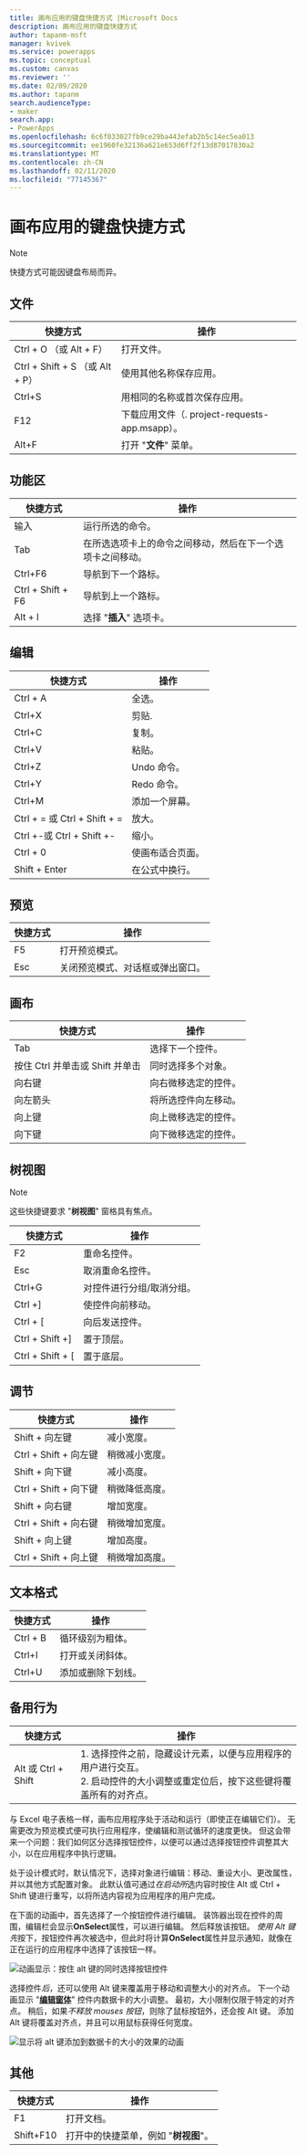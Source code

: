 ```yaml
---
title: 画布应用的键盘快捷方式 |Microsoft Docs
description: 画布应用的键盘快捷方式
author: tapanm-msft
manager: kvivek
ms.service: powerapps
ms.topic: conceptual
ms.custom: canvas
ms.reviewer: ''
ms.date: 02/09/2020
ms.author: tapanm
search.audienceType:
- maker
search.app:
- PowerApps
ms.openlocfilehash: 6c6f033027fb9ce29ba443efab2b5c14ec5ea013
ms.sourcegitcommit: ee1960fe32136a621e653d6ff2f13d87017830a2
ms.translationtype: MT
ms.contentlocale: zh-CN
ms.lasthandoff: 02/11/2020
ms.locfileid: "77145367"
---
```

# <a name="keyboard-shortcuts-for-canvas-apps"></a>画布应用的键盘快捷方式

> [!NOTE]
> 快捷方式可能因键盘布局而异。

## <a name="file"></a>文件

| 快捷方式 | 操作 |
|--|--|
| Ctrl + O （或 Alt + F） | 打开文件。 |
| Ctrl + Shift + S （或 Alt + P） | 使用其他名称保存应用。 |
| Ctrl+S | 用相同的名称或首次保存应用。 |
| F12 | 下载应用文件（. project-requests-app.msapp）。 |
| Alt+F | 打开 "**文件**" 菜单。 |

## <a name="ribbon"></a>功能区

| 快捷方式 | 操作 |
|--|--|
| 输入 | 运行所选的命令。 |
| Tab | 在所选选项卡上的命令之间移动，然后在下一个选项卡之间移动。 |
| Ctrl+F6 | 导航到下一个路标。 |
| Ctrl + Shift + F6 | 导航到上一个路标。 |
| Alt + I | 选择 "**插入**" 选项卡。 |

## <a name="editing"></a>编辑

| 快捷方式 | 操作 |
|--|--|
| Ctrl + A | 全选。 |
| Ctrl+X | 剪贴. |
| Ctrl+C | 复制。 |
| Ctrl+V | 粘贴。 |
| Ctrl+Z | Undo 命令。 |
| Ctrl+Y | Redo 命令。 |
| Ctrl+M | 添加一个屏幕。 |
| Ctrl + = 或 Ctrl + Shift + = | 放大。 |
| Ctrl +-或 Ctrl + Shift +- | 缩小。 |
| Ctrl + 0 | 使画布适合页面。 |
| Shift + Enter | 在公式中换行。 |

## <a name="preview"></a>预览

| 快捷方式 | 操作 |
|--|--|
| F5 | 打开预览模式。 |
| Esc | 关闭预览模式、对话框或弹出窗口。|

## <a name="canvas"></a>画布

| 快捷方式 | 操作 |
|--|--|
| Tab | 选择下一个控件。 |
| 按住 Ctrl 并单击或 Shift 并单击 | 同时选择多个对象。 |
| 向右键 | 向右微移选定的控件。 |
| 向左箭头 | 将所选控件向左移动。 |
| 向上键 | 向上微移选定的控件。 |
| 向下键 | 向下微移选定的控件。 |

## <a name="tree-view"></a>树视图

> [!NOTE]
> 这些快捷键要求 "**树视图**" 窗格具有焦点。

| 快捷方式 | 操作 |
|--|--|
| F2 | 重命名控件。 |
| Esc | 取消重命名控件。 |
| Ctrl+G | 对控件进行分组/取消分组。 |
| Ctrl +] | 使控件向前移动。 |
| Ctrl + [ | 向后发送控件。 |
| Ctrl + Shift +] | 置于顶层。 |
| Ctrl + Shift + [ | 置于底层。 |

## <a name="resize"></a>调节

| 快捷方式 | 操作 |
|--|--|
| Shift + 向左键 | 减小宽度。 |
| Ctrl + Shift + 向左键 | 稍微减小宽度。 |
| Shift + 向下键 | 减小高度。 |
| Ctrl + Shift + 向下键 | 稍微降低高度。 |
| Shift + 向右键 | 增加宽度。 |
| Ctrl + Shift + 向右键 | 稍微增加宽度。 |
| Shift + 向上键 | 增加高度。 |
| Ctrl + Shift + 向上键 | 稍微增加高度。 |

## <a name="text-format"></a>文本格式

| 快捷方式 | 操作 |
|--|--|
| Ctrl + B  | 循环级别为粗体。 |
| Ctrl+I | 打开或关闭斜体。 |
| Ctrl+U | 添加或删除下划线。 |

## <a name="alternate-behavior"></a>备用行为

| 快捷方式 | 操作 |
|--|--|
| Alt 或 Ctrl + Shift | 1. 选择控件之前，隐藏设计元素，以便与应用程序的用户进行交互。<br>2. 启动控件的大小调整或重定位后，按下这些键将覆盖所有的对齐点。 |

与 Excel 电子表格一样，画布应用程序处于活动和运行（即使正在编辑它们）。  无需更改为预览模式便可执行应用程序，使编辑和测试循环的速度更快。  但这会带来一个问题：我们如何区分选择按钮控件，以便可以通过选择按钮控件调整其大小，以在应用程序中执行逻辑。

处于设计模式时，默认情况下，选择对象进行编辑：移动、重设大小、更改属性，并以其他方式配置对象。  此默认值可通过*在启动所*选内容时按住 Alt 或 Ctrl + Shift 键进行重写，以将所选内容视为应用程序的用户完成。  

在下面的动画中，首先选择了一个按钮控件进行编辑。  装饰器出现在控件的周围，编辑栏会显示**OnSelect**属性，可以进行编辑。  然后释放该按钮。  *使用 Alt 键先*按下，按钮控件再次被选中，但此时将计算**OnSelect**属性并显示通知，就像在正在运行的应用程序中选择了该按钮一样。  

![动画显示：按住 alt 键的同时选择按钮控件](media/keyboard-shortcuts/alt-select.gif)

选择控件*后*，还可以使用 Alt 键来覆盖用于移动和调整大小的对齐点。  下一个动画显示 "[**编辑窗体**](controls/control-form-detail.md)" 控件内数据卡的大小调整。  最初，大小限制仅限于特定的对齐点。  稍后，如果*不释放 mouses 按钮*，则除了鼠标按钮外，还会按 Alt 键。 添加 Alt 键将覆盖对齐点，并且可以用鼠标获得任何宽度。 

![显示将 alt 键添加到数据卡的大小的效果的动画](media/keyboard-shortcuts/alt-fine-control.gif)

## <a name="other"></a>其他

| 快捷方式 | 操作 |
|--|--|
| F1 | 打开文档。 |
| Shift+F10 | 打开中的快捷菜单，例如 "**树视图**"。 |


 